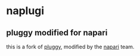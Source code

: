 # naplugi

## pluggy modified for napari

this is a fork of [pluggy](https://github.com/pytest-dev/pluggy),
modified by the [napari](https://github.com/napari/napari) team.
